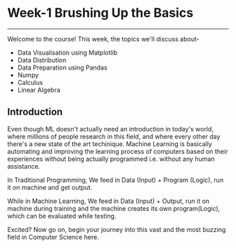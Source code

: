 # Week-1 Brushing Up the Basics
***
Welcome to the course! This week, the topics we'll discuss about-

- Data Visualisation using Matplotlib
- Data Distribution
- Data Preparation using Pandas
- Numpy
- Calculus
- Linear Algebra

## Introduction 

Even though ML doesn't actually need an introduction in today's world, where millions of people research in this field, and where every other day there's a new state of the art techinique. Machine Learning is basically automating and improving the learning process of computers based on their experiences without being actually programmed i.e. without any human assistance.

In Traditional Programming, We feed in Data (Input) + Program (Logic), run it on machine and get output.

While in Machine Learning, We feed in Data (Input) + Output, run it on machine during training and the machine creates its own program(Logic), which can be evaluated while testing.

Excited? Now go on, begin your journey into this vast and the most buzzing field in Computer Science here.
